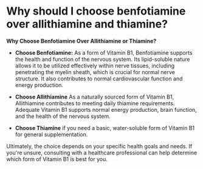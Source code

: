 # Why should I choose benfotiamine over allithiamine and thiamine?

**Why Choose Benfotiamine Over Allithiamine or Thiamine?** 

- **Choose Benfotiamine:** As a form of Vitamin B1, Benfotiamine supports the health and function of the nervous system. Its lipid-soluble nature allows it to be utilized effectively within nerve tissues, including penetrating the myelin sheath, which is crucial for normal nerve structure. It also contributes to normal cardiovascular function and energy production. 

- **Choose Allithiamine** As a naturally sourced form of Vitamin B1, Allithiamine contributes to meeting daily thiamine requirements. Adequate Vitamin B1 supports normal energy production, brain function, and the health of the nervous system. 

- **Choose Thiamine** if you need a basic, water-soluble form of Vitamin B1 for general supplementation. 

Ultimately, the choice depends on your specific health goals and needs. If you're unsure, consulting with a healthcare professional can help determine which form of Vitamin B1 is best for you.
